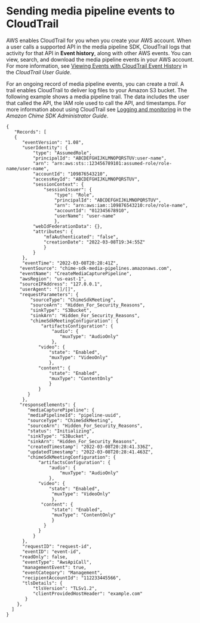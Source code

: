 # Sending media pipeline events to CloudTrail<a name="pipeline-cloudtrail"></a>

AWS enables CloudTrail for you when you create your AWS account\. When a user calls a supported API in the media pipeline SDK, CloudTrail logs that activity for that API in **Event history**, along with other AWS events\. You can view, search, and download the media pipeline events in your AWS account\. For more information, see [Viewing Events with CloudTrail Event History](https://docs.aws.amazon.com/awscloudtrail/latest/userguide/view-cloudtrail-events.html) in the *CloudTrail User Guide*\.

For an ongoing record of media pipeline events, you can create a *trail*\. A trail enables CloudTrail to deliver log files to your Amazon S3 bucket\. The following example shows a media pipeline trail\. The data includes the user that called the API, the IAM role used to call the API, and timestamps\. For more information about using CloudTrail see [Logging and monitoring](https://docs.aws.amazon.com/chime-sdk/latest/ag/monitoring-overview.html) in the *Amazon Chime SDK Administrator Guide*\.

```
{
   "Records": [    
   {
      "eventVersion": "1.08",
      "userIdentity": {
          "type": "AssumedRole",
          "principalId": "ABCDEFGHIJKLMNOPQRSTUV:user-name",
          "arn": "arn:aws:sts::123456789101:assumed-role/role-name/user-name",
          "accountId": "109876543210",
          "accessKeyId": "ABCDEFGHIJKLMNOPQRSTUV",
          "sessionContext": {
              "sessionIssuer": {
                  "type": "Role",
                  "principalId": "ABCDEFGHIJKLMNOPQRSTUV",
                  "arn": "arn:aws:iam::109876543210:role/role-name",
                  "accountId": "012345678910",
                  "userName": "user-name"
                  },
          "webIdFederationData": {},
          "attributes": {
              "mfaAuthenticated": "false",
              "creationDate": "2022-03-08T19:34:55Z"
              }
          }
      },
      "eventTime": "2022-03-08T20:28:41Z",
     "eventSource": "chime-sdk-media-pipelines.amazonaws.com",
     "eventName": "CreateMediaCapturePipeline",
     "awsRegion": "us-east-1",
     "sourceIPAddress": "127.0.0.1",
     "userAgent": "[]/[]",
     "requestParameters": {
         "sourceType": "ChimeSdkMeeting",
         "sourceArn": "Hidden_For_Security_Reasons",
         "sinkType": "S3Bucket",
         "sinkArn": "Hidden_For_Security_Reasons",
         "chimeSdkMeetingConfiguration": {
             "artifactsConfiguration": {
                 "audio": {
                    "muxType": "AudioOnly"
                 },
            "video": {
                "state": "Enabled",
                "muxType": "VideoOnly"
                },
            "content": {
                "state": "Enabled",
                "muxType": "ContentOnly"
                }
            }
        }
      },
     "responseElements": {
        "mediaCapturePipeline": {
        "mediaPipelineId": "pipeline-uuid",
        "sourceType": "ChimeSdkMeeting",
        "sourceArn": "Hidden_For_Security_Reasons",
        "status": "Initializing",
        "sinkType": "S3Bucket",
        "sinkArn": "Hidden_For_Security_Reasons",
        "createdTimestamp": "2022-03-08T20:28:41.336Z",
        "updatedTimestamp": "2022-03-08T20:28:41.463Z",
        "chimeSdkMeetingConfiguration": {
            "artifactsConfiguration": {
                "audio": {
                    "muxType": "AudioOnly"
                },
            "video": {
                "state": "Enabled",
                 "muxType": "VideoOnly"
                 },
             "content": {
                 "state": "Enabled",
                 "muxType": "ContentOnly"
                 }
              }
            }
          }
      },
      "requestID": "request-id",
      "eventID": "event-id",
     "readOnly": false,
      "eventType": "AwsApiCall",
      "managementEvent": true,
      "eventCategory": "Management",
      "recipientAccountId": "112233445566",
      "tlsDetails": {
          "tlsVersion": "TLSv1.2",
          "clientProvidedHostHeader": "example.com"
       }
    },  
  ]
}
```